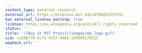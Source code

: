 ```yaml
---
content_type: external-resource
external_url: https://mitpress.mit.edu/9780262535755
has_external_license_warning: true
license: https://en.wikipedia.org/wiki/All_rights_reserved
status: ''
title: '![Buy at MIT Press](/images/mp_logo.gif)'
uid: ca296778-dcf1-4237-9482-22660517b215
wayback_url: ''
---
```

